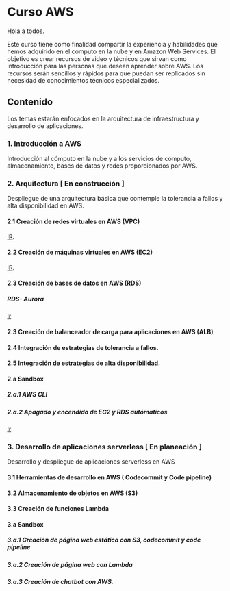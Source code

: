 # Curso AWS 

Hola a todos.

Este curso tiene como finalidad compartir la experiencia y habilidades que hemos adquirido en el cómputo en la nube y en Amazon Web Services. El objetivo es crear recursos de video y técnicos que sirvan como introducción para las personas que desean aprender sobre AWS. Los recursos serán sencillos y rápidos para que puedan ser replicados sin necesidad de conocimientos técnicos especializados.

  

## Contenido

Los temas estarán enfocados en la arquitectura de infraestructura y desarrollo de aplicaciones.

### 1. Introducción a AWS

Introducción al cómputo en la nube y a los servicios de cómputo, almacenamiento, bases de datos y redes proporcionados por AWS.


### 2. Arquitectura [ En construcción ]

Despliegue de una arquitectura básica que contemple la tolerancia a fallos y alta disponibilidad en AWS.

  

#### 2.1 Creación de redes virtuales en AWS (VPC)
[IR](https://github.com/Carlos-ZRM/AWS/tree/master/VPC). 

#### 2.2 Creación de máquinas virtuales en AWS (EC2)
[IR](https://github.com/Carlos-ZRM/AWS/tree/master/EC2).  

#### 2.3 Creación de bases de datos en AWS (RDS)
##### RDS- Aurora
[Ir](https://github.com/Carlos-ZRM/AWS/blob/master/RDS/RDS-Aurora.md)

#### 2.3 Creación de balanceador de carga para aplicaciones en AWS (ALB)

#### 2.4 Integración de estrategias de tolerancia a fallos.

#### 2.5 Integración de estrategias de alta disponibilidad.

#### 2.a Sandbox

##### 2.a.1  AWS CLI

##### 2.a.2 Apagado y encendido de EC2 y RDS autómaticos
  [Ir](/EC2/Start-StopEC2)
  

### 3. Desarrollo de aplicaciones serverless [ En planeación ]

Desarrollo y despliegue de aplicaciones serverless en AWS

#### 3.1 Herramientas de desarrollo en AWS ( Codecommit y Code pipeline)

#### 3.2 Almacenamiento de objetos en AWS (S3)

#### 3.3 Creación de funciones Lambda

#### 3.a Sandbox

##### 3.a.1 Creación de página web estática con S3, codecommit y code pipeline

##### 3.a.2 Creación de página web con Lambda

##### 3.a.3 Creación de chatbot con AWS.
<!--stackedit_data:
eyJoaXN0b3J5IjpbLTgwNzY4NTE3OCwxOTg0ODk0Mzk4LC04MD
Y5MzgwMzIsODgzMDA5NDIyLDk3MjYzMDcxNSwtMjc4MTU2NjM2
XX0=
-->